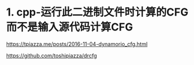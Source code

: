 







# 1. cpp-运行此二进制文件时计算的CFG而不是输入源代码计算CFG



https://tpiazza.me/posts/2016-11-04-dynamorio_cfg.html


https://github.com/toshipiazza/drcfg











































